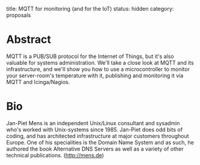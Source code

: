 title: MQTT for monitoring (and for the IoT)
status: hidden
category: proposals

# Abstract

MQTT is a PUB/SUB protocol for the Internet of Things, but it's also
valuable for systems administration. We'll take a close look
at MQTT and its infrastructure, and we'll show you how to
use a microcontroller to monitor your server-room's temperature
with it, publishing and monitoring it via MQTT and Icinga/Nagios.

# Bio

Jan-Piet Mens is an independent Unix/Linux consultant and sysadmin who's
worked with Unix-systems since 1985. Jan-Piet does odd bits of coding,
and has architected infrastructure at major customers throughout Europe.
One of his specialities is the Domain Name System and as such, he
authored the book Alternative DNS Servers as well as a variety of
other technical publications. (http://mens.de)

